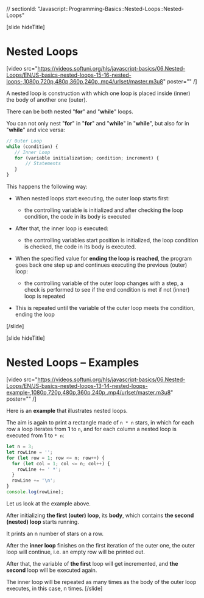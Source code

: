 // sectionId: "Javascript::Programming-Basics::Nested-Loops::Nested-Loops"

[slide hideTitle]
# Nested Loops

[video src="https://videos.softuni.org/hls/javascript-basics/06.Nested-Loops/EN/JS-basics-nested-loops-15-16-nested-loops-,1080p,720p,480p,360p,240p,.mp4/urlset/master.m3u8" poster="" /]

A nested loop is construction with which one loop is placed inside \(inner\) the body of another one \(outer\). 

There can be both nested "**for**" and "**while**" loops. 

You can not only nest "**for**" in "**for**" and "**while**" in "**while**", but also for in "**while**" and vice versa: 

```js
// Outer Loop
while (condition) {
   // Inner Loop 
   for (variable initialization; condition; increment) {   
       // Statements
   }
}
```
This happens the following way: 

* When nested loops start executing, the outer loop starts first: 

    * the controlling variable is initialized and after checking the loop condition, the code in its body is executed 

* After that, the inner loop is executed: 

    * the controlling variables start position is initialized, the loop condition is checked, the code in its body is executed. 

* When the specified value for **ending the loop is reached**, the program goes back one step up and continues executing the previous (outer) loop: 

    * the controlling variable of the outer loop changes with a step, a check is performed to see if the end condition is met if not (inner) loop is repeated 

* This is repeated until the variable of the outer loop meets the condition, ending the loop 

[/slide]

[slide hideTitle]
# Nested Loops – Examples

[video src="https://videos.softuni.org/hls/javascript-basics/06.Nested-Loops/EN/JS-basics-nested-loops-13-14-nested-loops-example-,1080p,720p,480p,360p,240p,.mp4/urlset/master.m3u8" poster="" /]

Here is an **example** that illustrates nested loops. 

The aim is again to print a rectangle made of `n * n` stars, in which for each row a loop iterates from **1** to `n`, and for each column a nested loop is executed from **1** to `* n`:

```js live
let n = 3;
let rowLine = '';
for (let row = 1; row <= n; row++) {
  for (let col = 1; col <= n; col++) {
    rowLine += ' *';
  }
  rowLine += '\n';
}
console.log(rowLine);
```

Let us look at the example above. 

After initializing **the first (outer) loop**, its **body**, which contains **the second (nested) loop** starts running. 

It prints an n number of stars on a row. 

After the **inner loop** finishes on the first iteration of the outer one, the outer loop will continue, i.e. an empty row will be printed out. 

After that, the variable of **the first** loop will get incremented, and **the second** loop will be executed again. 

The inner loop will be repeated as many times as the body of the outer loop executes, in this case, n times. 
[/slide]

